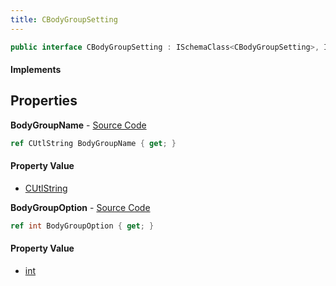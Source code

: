 ```yaml
---
title: CBodyGroupSetting
---
```


```csharp
public interface CBodyGroupSetting : ISchemaClass<CBodyGroupSetting>, ISchemaField, ISchemaClass, INativeHandle
```

#### Implements

## Properties

**BodyGroupName** - [Source Code](https://github.com/swiftly-solution/swiftlys2/blob/master/managed/src/SwiftlyS2.Generated/Schemas/Interfaces/CBodyGroupSetting.cs#L16)

```csharp
ref CUtlString BodyGroupName { get; }
```

#### Property Value

- [CUtlString](/docs/api/shared/natives/cutlstring)

**BodyGroupOption** - [Source Code](https://github.com/swiftly-solution/swiftlys2/blob/master/managed/src/SwiftlyS2.Generated/Schemas/Interfaces/CBodyGroupSetting.cs#L18)

```csharp
ref int BodyGroupOption { get; }
```

#### Property Value

- [int](https://learn.microsoft.com/dotnet/api/system.int32)

